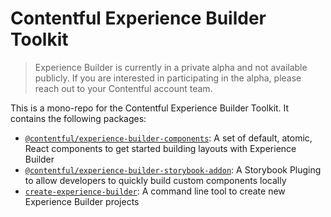# Contentful Experience Builder Toolkit

> Experience Builder is currently in a private alpha and not available publicly. If you are interested in participating in the alpha, please reach out to your Contentful account team.

This is a mono-repo for the Contentful Experience Builder Toolkit. It contains the following packages:

- [`@contentful/experience-builder-components`](packages/components/): A set of default, atomic, React components to get started building layouts with Experience Builder
- [`@contentful/experience-builder-storybook-addon`](packages/storybook-addon/): A Storybook Pluging to allow developers to quickly build custom components locally
- [`create-experience-builder`](packages/create-experience-builder/): A command line tool to create new Experience Builder projects
